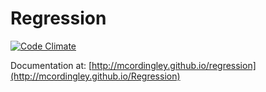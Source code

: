 Regression
==========

[![Code Climate](https://codeclimate.com/github/mcordingley/Regression/badges/gpa.svg)](https://codeclimate.com/github/mcordingley/Regression)

Documentation at: [http://mcordingley.github.io/regression](http://mcordingley.github.io/Regression)